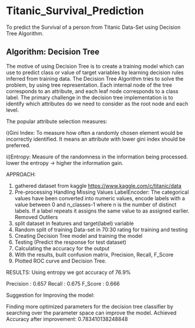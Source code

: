 # Titanic_Survival_Prediction
To predict the Survival of a person from Titanic Data-Set using Decision Tree Algorithm.

## Algorithm: Decision Tree

The motive of using Decision Tree is to create a training model which can use to predict class or value of target variables by learning decision rules inferred from training data.
The Decision Tree Algorithm tries to solve the problem, by using tree representation. Each internal node of the tree corresponds to an attribute, and each leaf node corresponds to a class label.
The primary challenge in the decision tree implementation is to identify which attributes do we need to consider as the root node and each level.

The popular attribute selection measures:

i)Gini Index:
To measure how often a randomly chosen element would be incorrectly identified. It means an attribute with lower gini index should be preferred.

ii)Entropy:
Measure of the randomness in the information being processed.            
lower the entropy -> higher the information gain.

APPROACH:
1.	gathered dataset from kaggle
https://www.kaggle.com/c/titanic/data
2.	Pre-processing
Handling Missing Values
LabelEncoder: 
The categorical values have been converted into numeric values,
encode labels with a value between 0 and n_classes-1 where n is the number of distinct labels. If a label repeats it assigns the same value to as assigned earlier.
Removed Outliers
3.	split dataset in features and target(label) variable
4.	Random split of training Data-set in 70:30 rating for training and testing
5.	Creating Decision Tree model and training the model
6.	Testing (Predict the response for test dataset)
7.	Calculating the accuracy for the output
8.	With the results, built confusion matrix, Precision, Recall, F_Score
9.	Plotted ROC curve and Decision Tree.


RESULTS: 
Using entropy we got accuracy of 76.9%

Precision :  0.657
Recall    :  0.675
F_Score   :  0.666

Suggestion for Improving the model:

Finding more optimized parameters for the decision tree classifier by searching over the parameter space can improve the model.
Achieved Accuracy after improvement: 0.783410138248848
